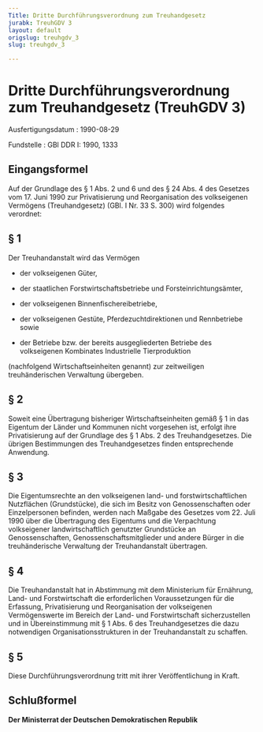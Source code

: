 ```yaml
---
Title: Dritte Durchführungsverordnung zum Treuhandgesetz
jurabk: TreuhGDV 3
layout: default
origslug: treuhgdv_3
slug: treuhgdv_3

---
```


# Dritte Durchführungsverordnung zum Treuhandgesetz (TreuhGDV 3)

Ausfertigungsdatum
:   1990-08-29

Fundstelle
:   GBl DDR I: 1990, 1333



## Eingangsformel

Auf der Grundlage des § 1 Abs. 2 und 6 und des § 24 Abs. 4 des
Gesetzes vom 17. Juni 1990 zur Privatisierung und Reorganisation des
volkseigenen Vermögens (Treuhandgesetz) (GBl. I Nr. 33 S. 300) wird
folgendes verordnet:


## § 1

Der Treuhandanstalt wird das Vermögen

-   der volkseigenen Güter,


-   der staatlichen Forstwirtschaftsbetriebe und Forsteinrichtungsämter,


-   der volkseigenen Binnenfischereibetriebe,


-   der volkseigenen Gestüte, Pferdezuchtdirektionen und Rennbetriebe
    sowie


-   der Betriebe bzw. der bereits ausgegliederten Betriebe des
    volkseigenen Kombinates Industrielle Tierproduktion



(nachfolgend Wirtschaftseinheiten genannt) zur zeitweiligen
treuhänderischen Verwaltung übergeben.


## § 2

Soweit eine Übertragung bisheriger Wirtschaftseinheiten gemäß § 1 in
das Eigentum der Länder und Kommunen nicht vorgesehen ist, erfolgt
ihre Privatisierung auf der Grundlage des § 1 Abs. 2 des
Treuhandgesetzes. Die übrigen Bestimmungen des Treuhandgesetzes finden
entsprechende Anwendung.


## § 3

Die Eigentumsrechte an den volkseigenen land- und
forstwirtschaftlichen Nutzflächen (Grundstücke), die sich im Besitz
von Genossenschaften oder Einzelpersonen befinden, werden nach Maßgabe
des Gesetzes vom 22. Juli 1990 über die Übertragung des Eigentums und
die Verpachtung volkseigener landwirtschaftlich genutzter Grundstücke
an Genossenschaften, Genossenschaftsmitglieder und andere Bürger in
die treuhänderische Verwaltung der Treuhandanstalt übertragen.


## § 4

Die Treuhandanstalt hat in Abstimmung mit dem Ministerium für
Ernährung, Land- und Forstwirtschaft die erforderlichen
Voraussetzungen für die Erfassung, Privatisierung und Reorganisation
der volkseigenen Vermögenswerte im Bereich der Land- und
Forstwirtschaft sicherzustellen und in Übereinstimmung mit § 1 Abs. 6
des Treuhandgesetzes die dazu notwendigen Organisationsstrukturen in
der Treuhandanstalt zu schaffen.


## § 5

Diese Durchführungsverordnung tritt mit ihrer Veröffentlichung in
Kraft.


## Schlußformel

**Der Ministerrat der Deutschen Demokratischen Republik**

